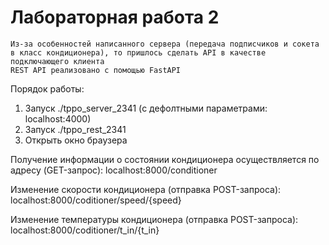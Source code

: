# Лабораторная работа 2

```
Из-за особенностей написанного сервера (передача подписчиков и сокета в класс кондиционера), то пришлось сделать API в качестве подключающего клиента
REST API реализовано с помощью FastAPI
```

Порядок работы:

1. Запуск ./tppo_server_2341 (с дефолтными параметрами: localhost:4000)
2. Запуск ./tppo_rest_2341
3. Открыть окно браузера

Получение информации о состоянии кондиционера осуществляется по адресу (GET-запрос):
localhost:8000/conditioner

Изменение скорости кондиционера (отправка POST-запроса):
localhost:8000/coditioner/speed/{speed}

Изменение температуры кондиционера (отправка POST-запроса):
localhost:8000/coditioner/t_in/{t_in}
